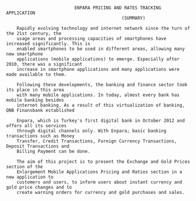                               ENPARA PRICING AND RATES TRACKING APPLICATION
                                                (SUMMARY)
                                                                  
        Rapidly evolving technology and internet network since the turn of the 21st century, the
        usage areas and processing capacities of smartphones have increased significantly. This is
        enabled smartphones to be used in different areas, allowing many new smartphone
        applications (mobile applications) to emerge. Especially after 2010, there was a significant
        increase in smartphone applications and many applications were made available to them.

        Following these developments, the banking and finance sector took its place in this area
        with many mobile applications. In today, almost every bank has mobile banking besides
        internet banking. As a result of this virtualization of banking, QNB Finansbank established

        Enpara, which is Turkey's first digital bank in October 2012 and offers all its services
        through digital channels only. With Enpara; basic banking transactions such as Money
        Transfer, Credit Transactions, Foreign Currency Transactions, Deposit Transactions and
        Billing Payment can be done.

        The aim of this project is to present the Exchange and Gold Prices section of the
        Enlargement Mobile Applications Pricing and Ratios section in a new application to
        customers and users, to inform users about instant currency and gold price changes and to
        create warning orders for currency and gold purchases and sales.
